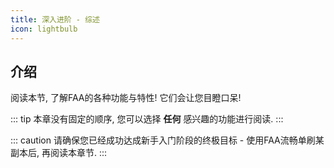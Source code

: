 ```yaml
---
title: 深入进阶 - 综述
icon: lightbulb
---
```


## 介绍

阅读本节, 了解FAA的各种功能与特性! 它们会让您目瞪口呆!

::: tip 本章没有固定的顺序, 您可以选择 **任何** 感兴趣的功能进行阅读.
:::

::: caution 请确保您已经成功达成新手入门阶段的终极目标 - 使用FAA流畅单刷某副本后, 再阅读本章节.
:::